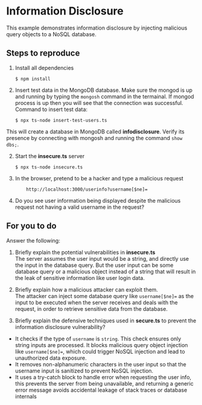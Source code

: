 # Information Disclosure

This example demonstrates information disclosure by injecting malicious query objects to a NoSQL database.

## Steps to reproduce

1. Install all dependencies

    `$ npm install`

2. Insert test data in the MongoDB database. Make sure the mongod is up and running by typing the `mongosh` command in the termainal. If mongod process is up then you will see that the connection was successful. Command to insert test data:

    `$ npx ts-node insert-test-users.ts`

This will create a database in MongoDB called __infodisclosure__. Verify its presence by connecting with mongosh and running the command `show dbs;`.

2. Start the **insecure.ts** server

    `$ npx ts-node insecure.ts`

3. In the browser, pretend to be a hacker and type a malicious request

    ```
        http://localhost:3000/userinfo?username[$ne]=
    ```

4. Do you see user information being displayed despite the malicious request not having a valid username in the request?

## For you to do

Answer the following:

1. Briefly explain the potential vulnerabilities in **insecure.ts**  
The server assumes the user input would be a string, and directly use the input in the database query. But the user input can be some database query or a malicious object instead of a string that will result in the leak of sensitive information like user login data.

2. Briefly explain how a malicious attacker can exploit them.  
The attacker can inject some database query like `username[$ne]=` as the input to be executed when the server receives and deals with the request, in order to retrieve sensitive data from the database.

3. Briefly explain the defensive techniques used in **secure.ts** to prevent the information disclosure vulnerability?
- It checks if the type of `username` is `string`. This check ensures only string inputs are processed. It blocks malicious query object injection like `username[$ne]=`, which could trigger NoSQL injection and lead to unauthorized data exposure.
- It removes non-alphanumeric characters in the user input so that the username input is sanitized to prevent NoSQL injection.
- It uses a try-catch block to handle error when requesting the user info, this prevents the server from being unavailable, and returning a generic error message avoids accidental leakage of stack traces or database internals
